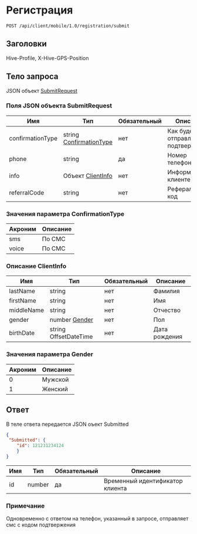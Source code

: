 # Регистрация

`POST /api/client/mobile/1.0/registration/submit`

## Заголовки

Hive-Profile, X-Hive-GPS-Position

## Тело запроса

JSON объект [SubmitRequest](#registration-submit-fields)

<a name="registration-submit-fields"></a>
### Поля JSON объекта **SubmitRequest**

Имя | Тип | Обязательный | Описание
--- | --- | --- | ---
confirmationType | string [ConfirmationType](#ConfirmationType-enum) | нет | Как будет отправлен код подтверждения
phone | string | да | Номер телефона
info | Объект [ClientInfo](#ClientInfo-fields) | нет | Информация о клиенте
referralCode | string | нет | Реферальный код

<a name="ConfirmationType-enum"></a>
### Значения параметра ConfirmationType

Акроним | Описание
--- | ---
sms | По СМС
voice | По СМС

<a name="ClientInfo-fields"></a>
### Описание ClientInfo

Имя | Тип | Обязательный | Описание
--- | --- | --- | ---
lastName | string | нет | Фамилия
firstName	| string | нет | Имя
middleName | string | нет | Отчество
gender | number [Gender](#Gender-enum) |	нет | Пол
birthDate |	string OffsetDateTime | нет | Дата рождения

<a name="Gender-enum"></a>
### Значения параметра Gender

Акроним | Описание
--- | ---
0 | Мужской
1 | Женский

## Ответ

В теле ответа передается JSON оъект Submitted

```json
{
 "Submitted": {
    "id": 121231234124
    }
}
```

<a name="Submitted-fields"></a>

Имя | Тип | Обязательный | Описание
--- | --- | --- | ---
id | number | да | Временный идентификатор клиента


### Примечание
Одновременно с ответом на телефон, указанный в запросе, отправляет смс с кодом подтвержения

